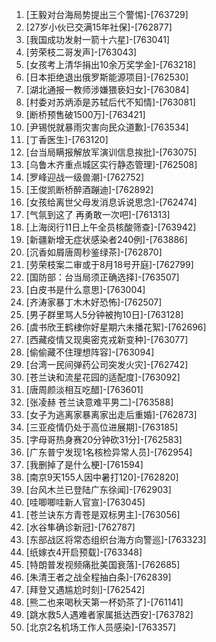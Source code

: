 
1. [王毅对台海局势提出三个警惕]-[763729]
1. [27岁小伙已交满15年社保]-[762877]
1. [我国成功发射一箭十六星]-[763041]
1. [劳荣枝二哥发声]-[763043]
1. [女孩考上清华捐出10余万奖学金]-[763218]
1. [日本拒绝退出俄罗斯能源项目]-[762530]
1. [湖北通报一教师涉嫌猥亵妇女]-[763084]
1. [村委对苏炳添是苏轼后代不知情]-[763081]
1. [断桥预售破1500万]-[763421]
1. [尹锡悦就暴雨灾害向民众道歉]-[763534]
1. [丁香医生]-[763120]
1. [台当局瞒报解放军演训信息挨批]-[763075]
1. [乌鲁木齐重点城区实行静态管理]-[762508]
1. [罗峰迎战一级兽潮]-[762752]
1. [王俊凯断桥醉酒蹦迪]-[762892]
1. [女孩给离世父母发消息诉说思念]-[762474]
1. [气氛到这了 再勇敢一次吧]-[761313]
1. [上海闵行11日上午全员核酸筛查]-[763942]
1. [新疆新增无症状感染者240例]-[763886]
1. [沉香如屑唐周秒鉴绿茶]-[762870]
1. [劳荣枝案二审或于8月18号开庭]-[762799]
1. [国防部：台当局须正确选择]-[763507]
1. [白皮书是什么意思]-[763004]
1. [齐涛家暴丁木木好恐怖]-[762507]
1. [男子群里骂人5分钟被拘10日]-[763128]
1. [虞书欣王鹤棣你好星期六未播花絮]-[762696]
1. [西藏疫情又现奥密克戎新变种]-[763077]
1. [偷偷藏不住理想阵容]-[763094]
1. [台湾一民间弹药公司突发火灾]-[762742]
1. [苍兰诀和流星花园的适配度]-[763092]
1. [唐周颜淡相互吃醋]-[763601]
1. [张凌赫 苍兰诀意难平男二]-[763588]
1. [女子为逃离家暴离家出走后重婚]-[762873]
1. [三亚疫情仍处于高位进展期]-[763185]
1. [字母哥热身赛20分钟砍31分]-[762583]
1. [广东普宁发现1名核检异常人员]-[762954]
1. [我删掉了是什么梗]-[761594]
1. [南京9天155人因中暑打120]-[762820]
1. [台风木兰已登陆广东徐闻]-[762903]
1. [哇唧唧哇新人官宣]-[763045]
1. [苍兰诀东方青苍是双标男主]-[763056]
1. [水谷隼确诊新冠]-[762787]
1. [东部战区将常态组织台海方向警巡]-[763323]
1. [纸嫁衣4开启预载]-[763348]
1. [特朗普发视频痛批美国衰落]-[762685]
1. [朱清王者之战全程抽白条]-[762839]
1. [拜登又遇尴尬时刻]-[762542]
1. [熊二也来喝秋天第一杯奶茶了]-[761141]
1. [跳水救5人遇难者家属抵达西安]-[763782]
1. [北京2名机场工作人员感染]-[763357]